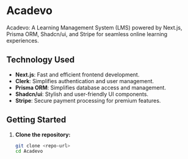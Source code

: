 # Acadevo

Acadevo: A Learning Management System (LMS) powered by Next.js, Prisma ORM, Shadcn/ui, and Stripe for seamless online learning experiences.

## Technology Used

- **Next.js**: Fast and efficient frontend development.
- **Clerk**: Simplifies authentication and user management.
- **Prisma ORM**: Simplifies database access and management.
- **Shadcn/ui**: Stylish and user-friendly UI components.
- **Stripe**: Secure payment processing for premium features.

## Getting Started

1. **Clone the repository:**

   ```bash
   git clone <repo-url>
   cd Acadevo
